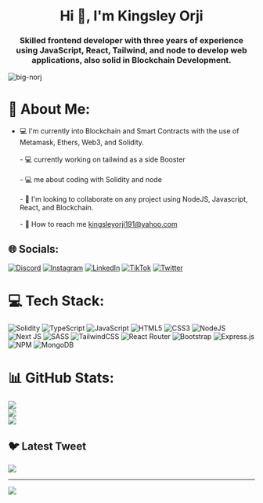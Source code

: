 <h1 align="center">Hi 👋, I'm Kingsley Orji</h1>
<h3 align="center">Skilled frontend developer with three years of experience using JavaScript, React, Tailwind, and node to develop web applications, also solid in Blockchain Development.
</h3>




<p align="left"> <img src="https://komarev.com/ghpvc/?username=big-norj&label=Profile%20views&color=0e75b6&style=flat" alt="big-norj" /> </p>

# 💫 About Me:
-  💻 I'm currently into Blockchain and Smart Contracts with the use of Metamask, Ethers, Web3, and Solidity.<br><br>-  💻 currently working on tailwind as a side Booster<br><br>-  💻 me about coding with Solidity and node<br><br>-  🤝 I'm looking to collaborate on any project using NodeJS, Javascript, React, and Blockchain.<br><br>- 📩 How to reach me kingsleyorji191@yahoo.com

## 🌐 Socials:
[![Discord](https://img.shields.io/badge/Discord-%237289DA.svg?logo=discord&logoColor=white)](https://discord.gg/Norjiboy#1663) [![Instagram](https://img.shields.io/badge/Instagram-%23E4405F.svg?logo=Instagram&logoColor=white)](https://instagram.com/@bignorj) [![LinkedIn](https://img.shields.io/badge/LinkedIn-%230077B5.svg?logo=linkedin&logoColor=white)](https://linkedin.com/in/https://www.linkedin.com/in/norjiboy) [![TikTok](https://img.shields.io/badge/TikTok-%23000000.svg?logo=TikTok&logoColor=white)](https://tiktok.com/@@bignorj) [![Twitter](https://img.shields.io/badge/Twitter-%231DA1F2.svg?logo=Twitter&logoColor=white)](https://twitter.com/@Big_Norj) 

# 💻 Tech Stack:
![Solidity](https://img.shields.io/badge/Solidity-%23363636.svg?style=for-the-badge&logo=solidity&logoColor=white) ![TypeScript](https://img.shields.io/badge/typescript-%23007ACC.svg?style=for-the-badge&logo=typescript&logoColor=white) ![JavaScript](https://img.shields.io/badge/javascript-%23323330.svg?style=for-the-badge&logo=javascript&logoColor=%23F7DF1E) ![HTML5](https://img.shields.io/badge/html5-%23E34F26.svg?style=for-the-badge&logo=html5&logoColor=white) ![CSS3](https://img.shields.io/badge/css3-%231572B6.svg?style=for-the-badge&logo=css3&logoColor=white) ![NodeJS](https://img.shields.io/badge/node.js-6DA55F?style=for-the-badge&logo=node.js&logoColor=white) ![Next JS](https://img.shields.io/badge/Next-black?style=for-the-badge&logo=next.js&logoColor=white) ![SASS](https://img.shields.io/badge/SASS-hotpink.svg?style=for-the-badge&logo=SASS&logoColor=white) ![TailwindCSS](https://img.shields.io/badge/tailwindcss-%2338B2AC.svg?style=for-the-badge&logo=tailwind-css&logoColor=white) ![React Router](https://img.shields.io/badge/React_Router-CA4245?style=for-the-badge&logo=react-router&logoColor=white) ![Bootstrap](https://img.shields.io/badge/bootstrap-%23563D7C.svg?style=for-the-badge&logo=bootstrap&logoColor=white) ![Express.js](https://img.shields.io/badge/express.js-%23404d59.svg?style=for-the-badge&logo=express&logoColor=%2361DAFB) ![NPM](https://img.shields.io/badge/NPM-%23000000.svg?style=for-the-badge&logo=npm&logoColor=white) ![MongoDB](https://img.shields.io/badge/MongoDB-%234ea94b.svg?style=for-the-badge&logo=mongodb&logoColor=white)
# 📊 GitHub Stats:
![](https://github-readme-stats.vercel.app/api?username=Big-Norj&theme=dark&hide_border=true&include_all_commits=true&count_private=true)<br/>
![](https://github-readme-streak-stats.herokuapp.com/?user=Big-Norj&theme=dark&hide_border=true)<br/>
![](https://github-readme-stats.vercel.app/api/top-langs/?username=Big-Norj&theme=dark&hide_border=true&include_all_commits=true&count_private=true&layout=compact)

## 🐦 Latest Tweet
[![](https://gtce.itsvg.in/api?username=@Big_Norj)](https://github.com/VishwaGauravIn/github-twitter-card-embed)

---
[![](https://visitcount.itsvg.in/api?id=Big-Norj&icon=0&color=0)](https://visitcount.itsvg.in)

<!-- Proudly created with GPRM ( https://gprm.itsvg.in ) -->
